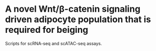 # A novel Wnt/β-catenin signaling driven adipocyte population that is required for beiging
Scripts for scRNA-seq and scATAC-seq assays.
